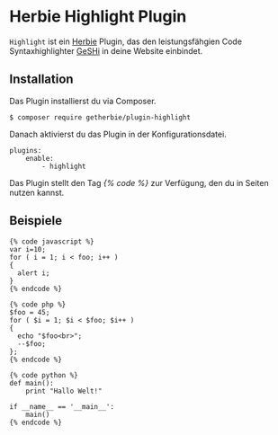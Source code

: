 # Herbie Highlight Plugin

`Highlight` ist ein [Herbie](http://github.com/getherbie/herbie) Plugin, das den leistungsfähgien Code Syntaxhighlighter [GeSHi](http://qbnz.com/highlighter/) in deine Website einbindet.

## Installation

Das Plugin installierst du via Composer.

	$ composer require getherbie/plugin-highlight

Danach aktivierst du das Plugin in der Konfigurationsdatei.

    plugins:
        enable:
            - highlight

Das Plugin stellt den Tag *{% code %}* zur Verfügung, den du in Seiten nutzen kannst.

## Beispiele

    {% code javascript %}
    var i=10;
    for ( i = 1; i < foo; i++ )
    {
      alert i;
    }
    {% endcode %}

    {% code php %}
    $foo = 45;
    for ( $i = 1; $i < $foo; $i++ )
    {
      echo "$foo<br>";
      --$foo;
    };
    {% endcode %}

    {% code python %}
    def main():
        print "Hallo Welt!"

    if __name__ == '__main__':
        main()
    {% endcode %}
